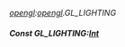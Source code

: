 _[opengl](../../modules/opengl/opengl-module.md):[opengl](../../modules/opengl/opengl-module.md).GL\_LIGHTING_
##### Const GL\_LIGHTING:[Int](../../modules/wonkey/wonkey-types-int.md)
